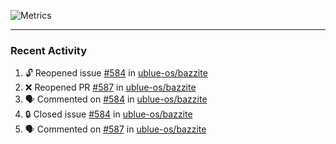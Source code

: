 ![Metrics](https://metrics.lecoq.io/KyleGospo?template=classic&base=header%2C%20activity%2C%20community%2C%20repositories%2C%20metadata&base.indepth=false&base.hireable=false&base.skip=false&config.timezone=America%2FLos_Angeles)

---
### Recent Activity
<!--START_SECTION:activity-->
1. 🔓 Reopened issue [#584](https://github.com/ublue-os/bazzite/issues/584) in [ublue-os/bazzite](https://github.com/ublue-os/bazzite)
2. ❌ Reopened PR [#587](https://github.com/ublue-os/bazzite/pull/587) in [ublue-os/bazzite](https://github.com/ublue-os/bazzite)
3. 🗣 Commented on [#584](https://github.com/ublue-os/bazzite/issues/584#issuecomment-1897585616) in [ublue-os/bazzite](https://github.com/ublue-os/bazzite)
4. 🔒 Closed issue [#584](https://github.com/ublue-os/bazzite/issues/584) in [ublue-os/bazzite](https://github.com/ublue-os/bazzite)
5. 🗣 Commented on [#587](https://github.com/ublue-os/bazzite/pull/587#issuecomment-1897584912) in [ublue-os/bazzite](https://github.com/ublue-os/bazzite)
<!--END_SECTION:activity-->
